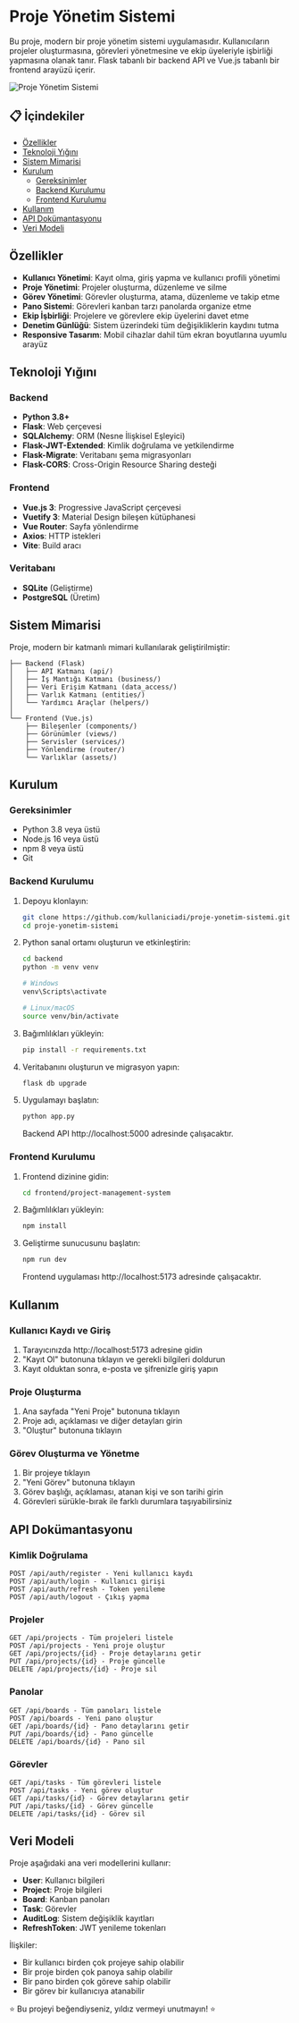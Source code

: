 # Proje Yönetim Sistemi

Bu proje, modern bir proje yönetim sistemi uygulamasıdır. Kullanıcıların projeler oluşturmasına, görevleri yönetmesine ve ekip üyeleriyle işbirliği yapmasına olanak tanır. Flask tabanlı bir backend API ve Vue.js tabanlı bir frontend arayüzü içerir.

![Proje Yönetim Sistemi](https://via.placeholder.com/800x400?text=Proje+Y%C3%B6netim+Sistemi)

## 📋 İçindekiler

- [Özellikler](#özellikler)
- [Teknoloji Yığını](#teknoloji-yığını)
- [Sistem Mimarisi](#sistem-mimarisi)
- [Kurulum](#kurulum)
  - [Gereksinimler](#gereksinimler)
  - [Backend Kurulumu](#backend-kurulumu)
  - [Frontend Kurulumu](#frontend-kurulumu)
- [Kullanım](#kullanım)
- [API Dokümantasyonu](#api-dokümantasyonu)
- [Veri Modeli](#veri-modeli)

## Özellikler

- **Kullanıcı Yönetimi**: Kayıt olma, giriş yapma ve kullanıcı profili yönetimi
- **Proje Yönetimi**: Projeler oluşturma, düzenleme ve silme
- **Görev Yönetimi**: Görevler oluşturma, atama, düzenleme ve takip etme
- **Pano Sistemi**: Görevleri kanban tarzı panolarda organize etme
- **Ekip İşbirliği**: Projelere ve görevlere ekip üyelerini davet etme
- **Denetim Günlüğü**: Sistem üzerindeki tüm değişikliklerin kaydını tutma
- **Responsive Tasarım**: Mobil cihazlar dahil tüm ekran boyutlarına uyumlu arayüz

## Teknoloji Yığını

### Backend
- **Python 3.8+**
- **Flask**: Web çerçevesi
- **SQLAlchemy**: ORM (Nesne İlişkisel Eşleyici)
- **Flask-JWT-Extended**: Kimlik doğrulama ve yetkilendirme
- **Flask-Migrate**: Veritabanı şema migrasyonları
- **Flask-CORS**: Cross-Origin Resource Sharing desteği

### Frontend
- **Vue.js 3**: Progressive JavaScript çerçevesi
- **Vuetify 3**: Material Design bileşen kütüphanesi
- **Vue Router**: Sayfa yönlendirme
- **Axios**: HTTP istekleri
- **Vite**: Build aracı

### Veritabanı
- **SQLite** (Geliştirme)
- **PostgreSQL** (Üretim)

## Sistem Mimarisi

Proje, modern bir katmanlı mimari kullanılarak geliştirilmiştir:

```
├── Backend (Flask)
│   ├── API Katmanı (api/)
│   ├── İş Mantığı Katmanı (business/)
│   ├── Veri Erişim Katmanı (data_access/)
│   ├── Varlık Katmanı (entities/)
│   └── Yardımcı Araçlar (helpers/)
│
└── Frontend (Vue.js)
    ├── Bileşenler (components/)
    ├── Görünümler (views/)
    ├── Servisler (services/)
    ├── Yönlendirme (router/)
    └── Varlıklar (assets/)
```

## Kurulum

### Gereksinimler

- Python 3.8 veya üstü
- Node.js 16 veya üstü
- npm 8 veya üstü
- Git

### Backend Kurulumu

1. Depoyu klonlayın:
   ```bash
   git clone https://github.com/kullaniciadi/proje-yonetim-sistemi.git
   cd proje-yonetim-sistemi
   ```

2. Python sanal ortamı oluşturun ve etkinleştirin:
   ```bash
   cd backend
   python -m venv venv
   
   # Windows
   venv\Scripts\activate
   
   # Linux/macOS
   source venv/bin/activate
   ```

3. Bağımlılıkları yükleyin:
   ```bash
   pip install -r requirements.txt
   ```

4. Veritabanını oluşturun ve migrasyon yapın:
   ```bash
   flask db upgrade
   ```

5. Uygulamayı başlatın:
   ```bash
   python app.py
   ```
   
   Backend API http://localhost:5000 adresinde çalışacaktır.

### Frontend Kurulumu

1. Frontend dizinine gidin:
   ```bash
   cd frontend/project-management-system
   ```

2. Bağımlılıkları yükleyin:
   ```bash
   npm install
   ```

3. Geliştirme sunucusunu başlatın:
   ```bash
   npm run dev
   ```
   
   Frontend uygulaması http://localhost:5173 adresinde çalışacaktır.

## Kullanım

### Kullanıcı Kaydı ve Giriş

1. Tarayıcınızda http://localhost:5173 adresine gidin
2. "Kayıt Ol" butonuna tıklayın ve gerekli bilgileri doldurun
3. Kayıt olduktan sonra, e-posta ve şifrenizle giriş yapın

### Proje Oluşturma

1. Ana sayfada "Yeni Proje" butonuna tıklayın
2. Proje adı, açıklaması ve diğer detayları girin
3. "Oluştur" butonuna tıklayın

### Görev Oluşturma ve Yönetme

1. Bir projeye tıklayın
2. "Yeni Görev" butonuna tıklayın
3. Görev başlığı, açıklaması, atanan kişi ve son tarihi girin
4. Görevleri sürükle-bırak ile farklı durumlara taşıyabilirsiniz

## API Dokümantasyonu

### Kimlik Doğrulama

```
POST /api/auth/register - Yeni kullanıcı kaydı
POST /api/auth/login - Kullanıcı girişi
POST /api/auth/refresh - Token yenileme
POST /api/auth/logout - Çıkış yapma
```

### Projeler

```
GET /api/projects - Tüm projeleri listele
POST /api/projects - Yeni proje oluştur
GET /api/projects/{id} - Proje detaylarını getir
PUT /api/projects/{id} - Proje güncelle
DELETE /api/projects/{id} - Proje sil
```

### Panolar

```
GET /api/boards - Tüm panoları listele
POST /api/boards - Yeni pano oluştur
GET /api/boards/{id} - Pano detaylarını getir
PUT /api/boards/{id} - Pano güncelle
DELETE /api/boards/{id} - Pano sil
```

### Görevler

```
GET /api/tasks - Tüm görevleri listele
POST /api/tasks - Yeni görev oluştur
GET /api/tasks/{id} - Görev detaylarını getir
PUT /api/tasks/{id} - Görev güncelle
DELETE /api/tasks/{id} - Görev sil
```

##  Veri Modeli

Proje aşağıdaki ana veri modellerini kullanır:

- **User**: Kullanıcı bilgileri
- **Project**: Proje bilgileri
- **Board**: Kanban panoları
- **Task**: Görevler
- **AuditLog**: Sistem değişiklik kayıtları
- **RefreshToken**: JWT yenileme tokenları

İlişkiler:
- Bir kullanıcı birden çok projeye sahip olabilir
- Bir proje birden çok panoya sahip olabilir
- Bir pano birden çok göreve sahip olabilir
- Bir görev bir kullanıcıya atanabilir

⭐️ Bu projeyi beğendiyseniz, yıldız vermeyi unutmayın! ⭐️ 
